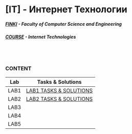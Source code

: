 # [IT] - Интернет Технологии
##### [FINKI](https://finki.ukim.mk/) - Faculty of Computer Science and Engineering
##### [COURSE](https://finki.ukim.mk/mk/subject/%D0%B8%D0%BD%D1%82%D0%B5%D1%80%D0%BD%D0%B5%D1%82-%D1%82%D0%B5%D1%85%D0%BD%D0%BE%D0%BB%D0%BE%D0%B3%D0%B8%D0%B8) - Internet Technologies
<br/>
<br/>

### CONTENT

Lab | Tasks & Solutions 
------------ | ------------ 
LAB1 | [LAB1 TASKS & SOLUTIONS](https://github.com/FisnikL/Internet-Tehnologii/tree/master/LAB1) 
LAB2 | [LAB2 TASKS & SOLUTIONS](https://github.com/FisnikL/Internet-Tehnologii/tree/master/Lab2) 
LAB3 |
LAB4 |
LAB5 |

